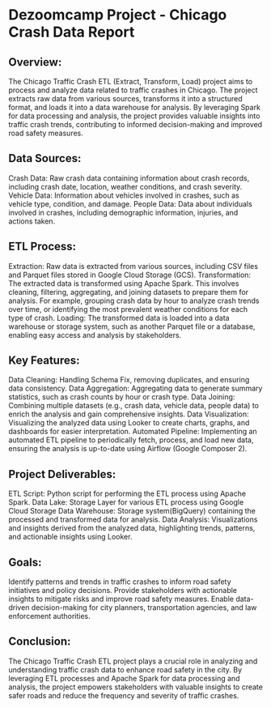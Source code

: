# Dezoomcamp Project - Chicago Crash Data Report


## Overview:

The Chicago Traffic Crash ETL (Extract, Transform, Load) project aims to process and analyze data related to traffic crashes in Chicago. The project extracts raw data from various sources, transforms it into a structured format, and loads it into a data warehouse for analysis. By leveraging Spark for data processing and analysis, the project provides valuable insights into traffic crash trends, contributing to informed decision-making and improved road safety measures.

## Data Sources:

Crash Data: Raw crash data containing information about crash records, including crash date, location, weather conditions, and crash severity.
Vehicle Data: Information about vehicles involved in crashes, such as vehicle type, condition, and damage.
People Data: Data about individuals involved in crashes, including demographic information, injuries, and actions taken.

## ETL Process:
Extraction: Raw data is extracted from various sources, including CSV files and Parquet files stored in Google Cloud Storage (GCS).
Transformation: The extracted data is transformed using Apache Spark. This involves cleaning, filtering, aggregating, and joining datasets to prepare them for analysis. For example, grouping crash data by hour to analyze crash trends over time, or identifying the most prevalent weather conditions for each type of crash.
Loading: The transformed data is loaded into a data warehouse or storage system, such as another Parquet file or a database, enabling easy access and analysis by stakeholders.

## Key Features:
Data Cleaning: Handling Schema Fix, removing duplicates, and ensuring data consistency.
Data Aggregation: Aggregating data to generate summary statistics, such as crash counts by hour or crash type.
Data Joining: Combining multiple datasets (e.g., crash data, vehicle data, people data) to enrich the analysis and gain comprehensive insights.
Data Visualization: Visualizing the analyzed data using Looker to create charts, graphs, and dashboards for easier interpretation.
Automated Pipeline: Implementing an automated ETL pipeline to periodically fetch, process, and load new data, ensuring the analysis is up-to-date using Airflow (Google Composer 2).

## Project Deliverables:
ETL Script: Python script for performing the ETL process using Apache Spark.
Data Lake: Storage Layer for various ETL process using Google Cloud Storage
Data Warehouse: Storage system(BigQuery) containing the processed and transformed data for analysis.
Data Analysis: Visualizations and insights derived from the analyzed data, highlighting trends, patterns, and actionable insights using Looker.

## Goals:
Identify patterns and trends in traffic crashes to inform road safety initiatives and policy decisions.
Provide stakeholders with actionable insights to mitigate risks and improve road safety measures.
Enable data-driven decision-making for city planners, transportation agencies, and law enforcement authorities.

## Conclusion:
The Chicago Traffic Crash ETL project plays a crucial role in analyzing and understanding traffic crash data to enhance road safety in the city. By leveraging ETL processes and Apache Spark for data processing and analysis, the project empowers stakeholders with valuable insights to create safer roads and reduce the frequency and severity of traffic crashes.
